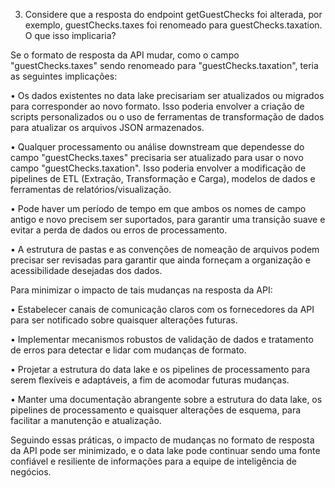 3. Considere que a resposta do endpoint getGuestChecks foi alterada, por exemplo, guestChecks.taxes foi renomeado para guestChecks.taxation. O que isso
implicaria?

  Se o formato de resposta da API mudar, como o campo "guestChecks.taxes" sendo renomeado para "guestChecks.taxation", teria as seguintes implicações:
  
  •	Os dados existentes no data lake precisariam ser atualizados ou migrados para corresponder ao novo formato. Isso poderia envolver a criação de scripts personalizados ou o uso de ferramentas de transformação de dados para atualizar os arquivos JSON armazenados.
  
  •	Qualquer processamento ou análise downstream que dependesse do campo "guestChecks.taxes" precisaria ser atualizado para usar o novo campo "guestChecks.taxation". Isso poderia envolver a modificação de pipelines de ETL (Extração, Transformação e Carga), modelos de dados e ferramentas de relatórios/visualização.
  
  •	Pode haver um período de tempo em que ambos os nomes de campo antigo e novo precisem ser suportados, para garantir uma transição suave e evitar a perda de dados ou erros de processamento.
  
  •	A estrutura de pastas e as convenções de nomeação de arquivos podem precisar ser revisadas para garantir que ainda forneçam a organização e acessibilidade desejadas dos dados.
  
  Para minimizar o impacto de tais mudanças na resposta da API:
  
  •	Estabelecer canais de comunicação claros com os fornecedores da API para ser notificado sobre quaisquer alterações futuras.
  
  •	Implementar mecanismos robustos de validação de dados e tratamento de erros para detectar e lidar com mudanças de formato.
  
  •	Projetar a estrutura do data lake e os pipelines de processamento para serem flexíveis e adaptáveis, a fim de acomodar futuras mudanças.
  
  •	Manter uma documentação abrangente sobre a estrutura do data lake, os pipelines de processamento e quaisquer alterações de esquema, para facilitar a manutenção e atualização.
  
  Seguindo essas práticas, o impacto de mudanças no formato de resposta da API pode ser minimizado, e o data lake pode continuar sendo uma fonte confiável e resiliente de informações para a equipe de inteligência de negócios.

